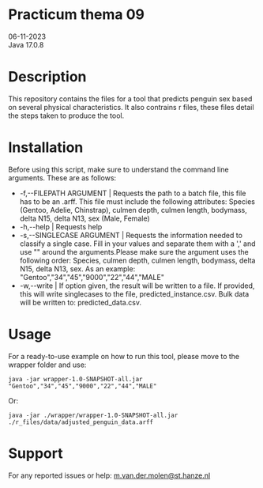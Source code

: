 # Practicum thema 09

06-11-2023  
Java 17.0.8  


# Description

This repository contains the files for a tool that predicts penguin sex based on several physical characteristics. It also contrains r files, these files detail the steps taken to produce the tool.  


# Installation

Before using this script, make sure to understand the command line arguments. These are as follows:

* -f,--FILEPATH ARGUMENT	| Requests the path to a batch file, this file has
				to be an .arff. This file must include the following attributes: Species 
				(Gentoo, Adelie, Chinstrap), culmen depth, culmen length, bodymass, delta N15,
				delta N13, sex (Male, Female)
 * -h,--help			| Requests help 
 * -s,--SINGLECASE ARGUMENT	| Requests the information needed to classify a
                		single case. Fill in your values and separate
                		them with a ',' and use "" around the arguments.Please make sure the argument
                		uses the following order: Species, culmen depth,
                		culmen length, bodymass, delta N15, delta N13, sex.
                		As an example: "Gentoo","34","45","9000","22","44","MALE" 
 * -w,--write			| If option given, the result will be written to a
                		file. If provided, this will write singlecases to the file, predicted_instance.csv. 
				Bulk data will be written to: predicted_data.csv.  

	

# Usage

For a ready-to-use example on how to run this tool, please move to the wrapper folder and use:  
```
java -jar wrapper-1.0-SNAPSHOT-all.jar "Gentoo","34","45","9000","22","44","MALE"
```	  

Or: 
```
java -jar ./wrapper/wrapper-1.0-SNAPSHOT-all.jar ./r_files/data/adjusted_penguin_data.arff		
```

# Support

For any reported issues or help: m.van.der.molen@st.hanze.nl

